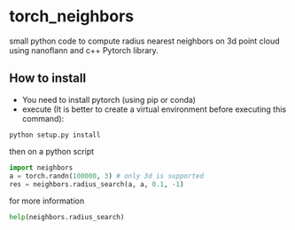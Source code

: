 # torch_neighbors
small python code to compute radius nearest neighbors on 3d point cloud using nanoflann and  c++ Pytorch library.

## How to install
- You need to install pytorch (using pip or conda)
- execute (It is better to create a virtual environment before executing this command):

```
python setup.py install
```
then on a python script
```python
import neighbors
a = torch.randn(100000, 3) # only 3d is supported
res = neighbors.radius_search(a, a, 0.1, -1)
```
for more information
```python
help(neighbors.radius_search)
```
